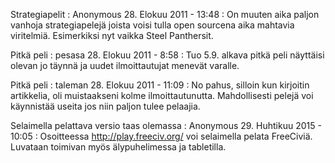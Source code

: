 <!--
Title: Freeciv
Template: comments
-->

Strategiapelit
:   Anonymous 28. Elokuu 2011 - 13:48
:   On muuten aika paljon vanhoja strategiapelejä joista voisi tulla
    open sourcena aika mahtavia viritelmiä. Esimerkiksi nyt vaikka
    Steel Panthersit. 

Pitkä peli
:   pesasa 28. Elokuu 2011 - 8:58
:   Tuo 5.9. alkava pitkä peli näyttäisi olevan jo täynnä ja uudet
    ilmoittautujat menevät varalle.

Pitkä peli
:   taleman 28. Elokuu 2011 - 11:09
:   No pahus, silloin kun kirjoitin artikkelia, oli muistaakseni kolme
    ilmoittautunutta. Mahdollisesti pelejä voi käynnistää useita jos
    niin paljon tulee pelaajia.

Selaimella pelattava versio taas olemassa
:   Anonymous 29. Huhtikuu 2015 - 10:05
:   Osoitteessa <http://play.freeciv.org/> voi selaimella pelata FreeCiviä.
    Luvataan toimivan myös älypuhelimessa ja tabletilla. 
